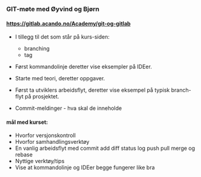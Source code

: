 ### GIT-møte med Øyvind og Bjørn

#### https://gitlab.acando.no/Academy/git-og-gitlab
* I tillegg til det som står på kurs-siden:
    * branching
    * tag

* Først kommandolinje deretter vise eksempler på IDEer.
* Starte med teori, deretter oppgaver.
* Først ta utviklers arbeidsflyt, deretter vise eksempel på typisk branch-flyt på prosjektet.
* Commit-meldinger - hva skal de inneholde

#### mål med kurset:
* Hvorfor versjonskontroll
* Hvorfor samhandlingsverktøy
* En vanlig arbeidsflyt med commit add diff status log push pull merge og rebase
* Nyttige verktøy/tips
* Vise at kommandolinje og IDEer begge fungerer like bra
